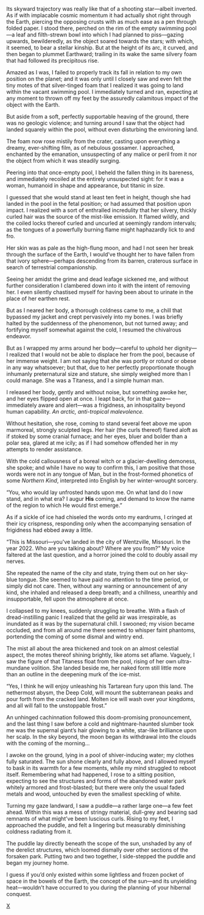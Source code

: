 Its skyward trajectory was really like that of a shooting star—albeit inverted. As if with implacable cosmic momentum it had actually shot right through the Earth, piercing the opposing crusts with as much ease as a pen through folded paper. I stood there, perched on the rim of the empty swimming pool—a leaf and filth-strewn bowl into which I had planned to piss—gazing upwards, bewilderedly, as the object soared towards the stars; with which, it seemed, to bear a stellar kinship. But at the height of its arc, it curved, and then began to plummet Earthward; trailing in its wake the same silvery foam that had followed its precipitous rise.  

Amazed as I was, I failed to properly track its fall in relation to my own position on the planet; and it was only until I closely saw and even felt the tiny motes of that silver-tinged foam that I realized it was going to land within the vacant swimming pool. I immediately turned and ran, expecting at any moment to thrown off my feet by the assuredly calamitous impact of the object with the Earth.  

But aside from a soft, perfectly supportable heaving of the ground, there was no geologic violence; and turning around I saw that the object had landed squarely within the pool, without even disturbing the environing land.  

The foam now rose mistily from the crater, casting upon everything a dreamy, ever-shifting film, as of nebulous gossamer. I approached, enchanted by the emanation, unsuspecting of any malice or peril from it nor the object from which it was steadily surging. 

Peering into that once-empty pool, I beheld the fallen thing in its bareness, and immediately recoiled at the entirely unsuspected sight: for it was a woman, humanoid in shape and appearance, but titanic in size.  

I guessed that she would stand at least ten feet in height, though she had landed in the pool in the fetal position; or had assumed that position upon impact. I realized with a sort of enthralled incredulity that her silvery, thickly curled hair was the source of the mist-like emission. It flamed wildly, and the coiled locks thereof curled and uncurled at seemingly random intervals; as the tongues of a powerfully burning flame might haphazardly lick to and fro. 

Her skin was as pale as the high-flung moon, and had I not seen her break through the surface of the Earth, I would’ve thought her to have fallen from that ivory sphere—perhaps descending from its barren, craterous surface in search of terrestrial companionship.  

Seeing her amidst the grime and dead leafage sickened me, and without further consideration I clambered down into it with the intent of removing her. I even silently chastised myself for having been about to urinate in the place of her earthen rest.  

But as I neared her body, a thorough coldness came to me, a chill that bypassed my jacket and crept pervasively into my bones. I was briefly halted by the suddenness of the phenomenon, but not turned away; and fortifying myself somewhat against the cold, I resumed the chivalrous endeavor.  

But as I wrapped my arms around her body—careful to uphold her dignity—I realized that I would not be able to displace her from the pool, because of her immense weight. I am not saying that she was portly or rotund or obese in any way whatsoever; but that, due to her perfectly proportionate though inhumanly preternatural size and stature, she simply weighed more than I could manage. She was a Titaness, and I a simple human man.  

I released her body, gently and without noise, but something awoke her, and her eyes flipped open at once. I leapt back, for in that gaze—immediately aware and alert—was a frigidness, an inhospitality beyond human capability. *An arctic, anti-tropical malevolence.*  

Without hesitation, she rose, coming to stand several feet above me upon marmoreal, strongly sculpted legs. Her hair (the curls thereof) flared aloft as if stoked by some cranial furnace; and her eyes, bluer and bolder than a polar sea, glared at me icily; as if I had somehow offended her in my attempts to render assistance.  

With the cold callousness of a boreal witch or a glacier-dwelling demoness, she spoke; and while I have no way to confirm this, I am positive that those words were not in any tongue of Man, but in the frost-formed phonetics of some *Northern Kind*, interpreted into English by her winter-wrought sorcery. 

“You, who would lay unfrosted hands upon me. On what land do I now stand, and in what era? I augur **His** coming, and demand to know the name of the region to which He would first emerge.”   

As if a sickle of ice had chiseled the words onto my eardrums, I cringed at their icy crispness, responding only when the accompanying sensation of frigidness had ebbed away a little.  

“This is Missouri—you've landed in the city of Wentzville, Missouri. In the year 2022. Who are you talking about? Where are you from?”  My voice faltered at the last question, and a horror joined the cold to doubly assail my nerves. 

She repeated the name of the city and state, trying them out on her sky-blue tongue. She seemed to have paid no attention to the time period, or simply did not care. Then, without any warning or announcement of any kind, she inhaled and released a deep breath; and a chillness, unearthly and insupportable, fell upon the atmosphere at once.  

I collapsed to my knees, suddenly struggling to breathe. With a flash of dread-instilling panic I realized that the gelld air was irrespirable, as inundated as it was by the supernatural chill. I swooned; my vision became occluded, and from all around me there seemed to whisper faint phantoms, portending the coming of some dismal and wintry end.  

The mist all about the area thickened and took on an almost celestial aspect, the motes thereof shining brightly, like atoms set aflame. Vaguely, I saw the figure of that Titaness float from the pool, rising of her own ultra-mundane volition. She landed beside me, her naked form still little more than an outline in the deepening murk of the ice-mist.  

“Yes, I think he will enjoy unleashing his Tartarean fury upon this land. The nethermost abysm, the Deep Cold, will mount the subterranean peaks and pour forth from the cracked land. Molten ice will wash over your kingdoms, and all will fall to the unstoppable frost.”  

An unhinged cachinnation followed this doom-promising pronouncement, and the last thing I saw before a cold and nightmare-haunted slumber took me was the supernal giant’s hair glowing to a white, star-like brilliance upon her scalp. In the sky beyond, the moon began its withdrawal into the clouds with the coming of the morning... 

I awoke on the ground, lying in a pool of shiver-inducing water; my clothes fully saturated. The sun shone clearly and fully above, and I allowed myself to bask in its warmth for a few moments, while my mind struggled to reboot itself. Remembering what had happened, I rose to a sitting position, expecting to see the structures and forms of the abandoned water park whitely armored and frost-blasted; but there were only the usual faded metals and wood, untouched by even the smallest speckling of white.  

Turning my gaze landward, I saw a puddle—a rather large one—a few feet ahead. Within this was a mess of stringy material, dull-grey and bearing sad remnants of what might’ve been luscious curls. Rising to my feet, I approached the puddle, and felt a lingering but measurably diminishing coldness radiating from it.  

The puddle lay directly beneath the scope of the sun, unshaded by any of the derelict structures, which loomed dismally over other sections of the forsaken park. Putting two and two together, I side-stepped the puddle and began my journey home.  

I guess if you’d only existed within some lightless and frozen pocket of space in the bowels of the Earth, the concept of the sun—and its unyielding heat—wouldn’t have occurred to you during the planning of your hibernal conquest.  

[X](https://Reddit.com/r/bryceverse)